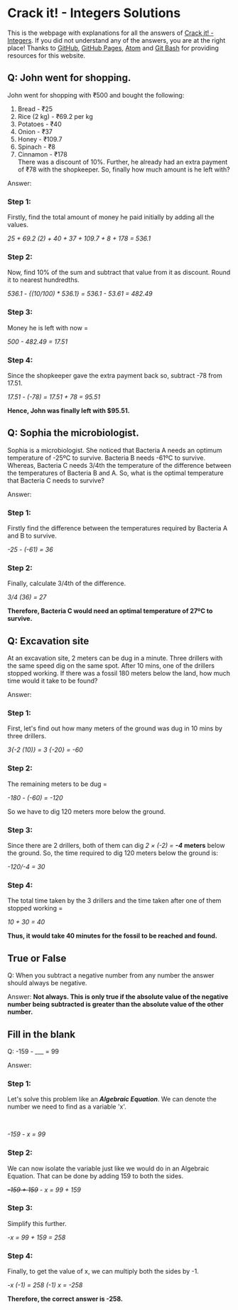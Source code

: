# Crack it! - Integers Solutions
This is the webpage with explanations for all the answers of [Crack it! - Integers](https://theawesomecoder05.github.io). If you did not understand any of the answers, you are at the right place! Thanks to [GitHub](https://www.github.com), [GitHub Pages](https://pages.github.com), [Atom](https://www.atom.io) and [Git Bash](https://www.git-scm.com) for providing resources for this website.
<!--To insert a hyperlink in MARKDOWN, put the word that you want to be in the place of the hyperlink in square brackets[] and the link it should go to in parenthesis()-->
## Q: John went for shopping.
John went for shopping with ₹500 and bought the following:
<br>
1. Bread - ₹25
2. Rice (2 kg) - ₹69.2 per kg
3. Potatoes - ₹40
4. Onion - ₹37
5. Honey - ₹109.7
6. Spinach - ₹8
7. Cinnamon - ₹178
<br> <!--The comment tag and the line break HTML tags can even be used in MARKDOWN-->
There was a discount of 10%. Further, he already had an extra payment of ₹78 with the shopkeeper. So, finally how much amount is he left with?

Answer:
### Step 1:
Firstly, find the total amount of money he paid initially by adding all the values.
<br>

_25 + 69.2 (2) + 40 + 37 + 109.7 + 8 + 178 = 536.1_

### Step 2:
Now, find 10% of the sum and subtract that value from it as discount. Round it to nearest hundredths.
<br>

_536.1 - {(10/100) * 536.1} = 536.1 - 53.61 = 482.49_

### Step 3:
Money he is left with now =
<br>

_500 - 482.49 = 17.51_

### Step 4:
Since the shopkeeper gave the extra payment back so, subtract -78 from 17.51.
<br>

_17.51 - (-78) = 17.51 + 78 = 95.51_

**Hence, John was finally left with $95.51.**

## Q: Sophia the microbiologist.
Sophia is a microbiologist. She noticed that Bacteria A needs an optimum temperature of -25ºC to survive. Bacteria B needs -61ºC to survive. Whereas, Bacteria C needs 3/4th the temperature of the difference between the temperatures of Bacteria B and A. So, what is the optimal temperature that Bacteria C needs to survive?

Answer:
### Step 1:
Firstly find the difference between the temperatures required by Bacteria A and B to survive.
<br>

_-25 - (-61) = 36_

### Step 2:
Finally, calculate 3/4th of the difference.
<br>

_3/4 (36) = 27_

**Therefore, Bacteria C would need an optimal temperature of 27ºC to survive.**

## Q: Excavation site
At an excavation site, 2 meters can be dug in a minute. Three drillers with the same speed
dig on the same spot. After 10 mins, one of the drillers stopped working. If there was a fossil 180 meters below the land, how much time would it take to be found?

Answer:
### Step 1:
First, let's find out how many meters of the ground was dug in 10 mins by three drillers.
<br>

_3{-2 (10)} = 3 {-20} = -60_

### Step 2:
The remaining meters to be dug =
<br>

_-180 - (-60) = -120_
<br>

So we have to dig 120 meters more below the ground.

### Step 3:
Since there are 2 drillers, both of them can dig _2 × (-2) = **-4**_ **meters** below the ground. So, the time required to dig 120 meters below the ground is:
<br>

 _-120/-4 = 30_

### Step 4:
The total time taken by the 3 drillers and the time taken after one of them stopped working =
<br>

_10 + 30 = 40_

**Thus, it would take 40 minutes for the fossil to be reached and found.**

## True or False
Q: When you subtract a negative number from any number the answer should always be negative.
<br>

Answer:
**Not always. This is only true if the absolute value of the negative number being subtracted is greater than the absolute value of the other number.**

## Fill in the blank
Q: -159 - ___ = 99

Answer:
### Step 1:
Let's solve this problem like an **_Algebraic Equation_**. We can denote the number we need to find as a variable 'x'.
<!--Set var = x-->
<br>

_-159 - x = 99_

### Step 2:
We can now isolate the variable just like we would do in an Algebraic Equation. That can be done by adding 159 to both the sides.
<br>

_<del>-159 + 159</del> - x = 99 + 159_

### Step 3:
Simplify this further.
<br>

_-x = 99 + 159 = 258_

### Step 4:
Finally, to get the value of x, we can multiply both the sides by -1.
<br>

_-x (-1) = 258 (-1)_
_x = -258_

**Therefore, the correct answer is -258.**
